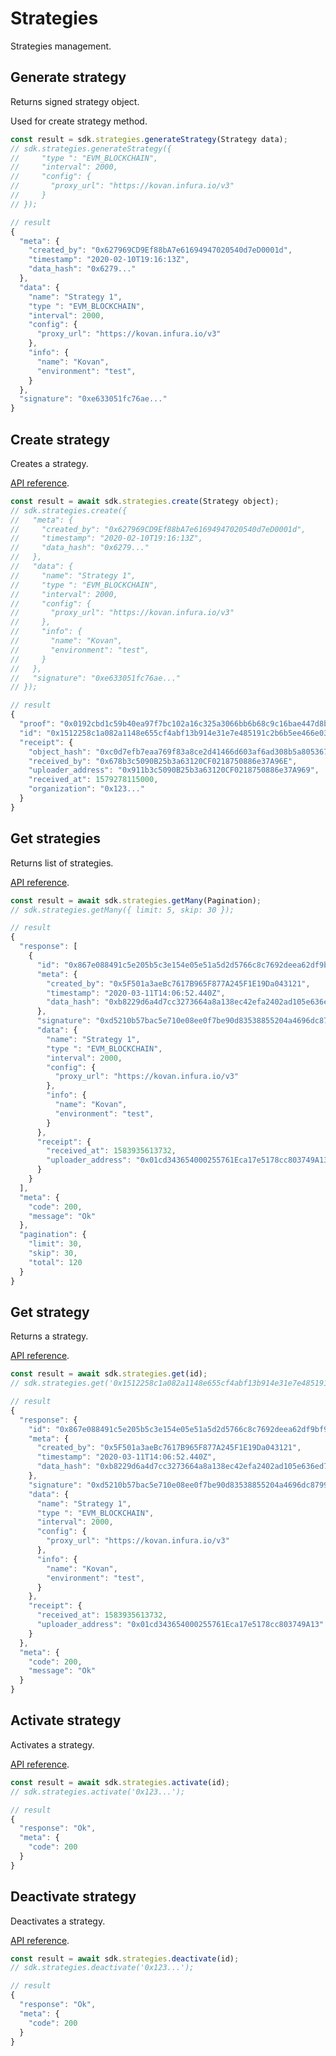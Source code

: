 # Strategies

<p class="description">Strategies management.</p>

## Generate strategy

Returns signed strategy object.

Used for create strategy method.

```javascript
const result = sdk.strategies.generateStrategy(Strategy data);
// sdk.strategies.generateStrategy({
//     "type ": "EVM_BLOCKCHAIN",
//     "interval": 2000,
//     "config": {
//       "proxy_url": "https://kovan.infura.io/v3"
//     }
// });

// result
{
  "meta": {
    "created_by": "0x627969CD9Ef88bA7e61694947020540d7eD0001d",
    "timestamp": "2020-02-10T19:16:13Z",
    "data_hash": "0x6279..."
  },
  "data": {
    "name": "Strategy 1",
    "type ": "EVM_BLOCKCHAIN",
    "interval": 2000,
    "config": {
      "proxy_url": "https://kovan.infura.io/v3"
    },
    "info": {
      "name": "Kovan",
      "environment": "test",
    }
  },
  "signature": "0xe633051fc76ae..."
}
```

## Create strategy

Creates a strategy.

[API reference](/api#tag/Strategies/paths/~1strategies/post).

```javascript
const result = await sdk.strategies.create(Strategy object);
// sdk.strategies.create({
//   "meta": {
//     "created_by": "0x627969CD9Ef88bA7e61694947020540d7eD0001d",
//     "timestamp": "2020-02-10T19:16:13Z",
//     "data_hash": "0x6279..."
//   },
//   "data": {
//     "name": "Strategy 1",
//     "type ": "EVM_BLOCKCHAIN",
//     "interval": 2000,
//     "config": {
//       "proxy_url": "https://kovan.infura.io/v3"
//     },
//     "info": {
//       "name": "Kovan",
//       "environment": "test",
//     }
//   },
//   "signature": "0xe633051fc76ae..."
// });

// result
{
  "proof": "0x0192cbd1c59b40ea97f7bc102a16c325a3066bb6b68c9c16bae447d8bb38565a66da29...",
  "id": "0x1512258c1a082a1148e655cf4abf13b914e31e7e485191c2b6b5ee466e03c951",
  "receipt": {
    "object_hash": "0xc0d7efb7eaa769f83a8ce2d41466d603af6ad308b5a8053676c4034d0369aec5",
    "received_by": "0x678b3c5090B25b3a63120CF0218750886e37A96E",
    "uploader_address": "0x911b3c5090B25b3a63120CF0218750886e37A969",
    "received_at": 1579278115000,
    "organization": "0x123..."
  }
}
```

## Get strategies

Returns list of strategies.

[API reference](/api#tag/Strategies/paths/~1strategies/get).

```javascript
const result = await sdk.strategies.getMany(Pagination);
// sdk.strategies.getMany({ limit: 5, skip: 30 });

// result
{
  "response": [
    {
      "id": "0x867e088491c5e205b5c3e154e05e51a5d2d5766c8c7692deea62df9bf94df76f",
      "meta": {
        "created_by": "0x5F501a3aeBc7617B965F877A245F1E19Da043121",
        "timestamp": "2020-03-11T14:06:52.440Z",
        "data_hash": "0xb8229d6a4d7cc3273664a8a138ec42efa2402ad105e636ed7b0ccc5ccb74cfb3"
      },
      "signature": "0xd5210b57bac5e710e08ee0f7be90d83538855204a4696dc87996e5ed64247b5944cf0cc7851ebf8190991f7f63e1e04f0e3a183c0ee2544b0ad512ac808ec1961c",
      "data": {
        "name": "Strategy 1",
        "type ": "EVM_BLOCKCHAIN",
        "interval": 2000,
        "config": {
          "proxy_url": "https://kovan.infura.io/v3"
        },
        "info": {
          "name": "Kovan",
          "environment": "test",
        }
      },
      "receipt": {
        "received_at": 1583935613732,
        "uploader_address": "0x01cd343654000255761Eca17e5178cc803749A13"
      }
    }
  ],
  "meta": {
    "code": 200,
    "message": "Ok"
  },
  "pagination": {
    "limit": 30,
    "skip": 30,
    "total": 120
  }
}
```

## Get strategy

Returns a strategy.

[API reference](/api#tag/Strategies/paths/~1strategies~1{id}/get).

```javascript
const result = await sdk.strategies.get(id);
// sdk.strategies.get('0x1512258c1a082a1148e655cf4abf13b914e31e7e485191c2b6b5ee466e03c951');

// result
{
  "response": {
    "id": "0x867e088491c5e205b5c3e154e05e51a5d2d5766c8c7692deea62df9bf94df76f",
    "meta": {
      "created_by": "0x5F501a3aeBc7617B965F877A245F1E19Da043121",
      "timestamp": "2020-03-11T14:06:52.440Z",
      "data_hash": "0xb8229d6a4d7cc3273664a8a138ec42efa2402ad105e636ed7b0ccc5ccb74cfb3"
    },
    "signature": "0xd5210b57bac5e710e08ee0f7be90d83538855204a4696dc87996e5ed64247b5944cf0cc7851ebf8190991f7f63e1e04f0e3a183c0ee2544b0ad512ac808ec1961c",
    "data": {
      "name": "Strategy 1",
      "type ": "EVM_BLOCKCHAIN",
      "interval": 2000,
      "config": {
        "proxy_url": "https://kovan.infura.io/v3"
      },
      "info": {
        "name": "Kovan",
        "environment": "test",
      }
    },
    "receipt": {
      "received_at": 1583935613732,
      "uploader_address": "0x01cd343654000255761Eca17e5178cc803749A13"
    }
  },
  "meta": {
    "code": 200,
    "message": "Ok"
  }
}
```

## Activate strategy

Activates a strategy.

[API reference](/api#tag/Strategies/paths/~1strategies~1{id}~1activate/put).

```javascript
const result = await sdk.strategies.activate(id);
// sdk.strategies.activate('0x123...');

// result
{
  "response": "Ok",
  "meta": {
    "code": 200
  }
}
```

## Deactivate strategy

Deactivates a strategy.

[API reference](/api#tag/Strategies/paths/~1strategies~1{id}~1deactivate/put).

```javascript
const result = await sdk.strategies.deactivate(id);
// sdk.strategies.deactivate('0x123...');

// result
{
  "response": "Ok",
  "meta": {
    "code": 200
  }
}
```
